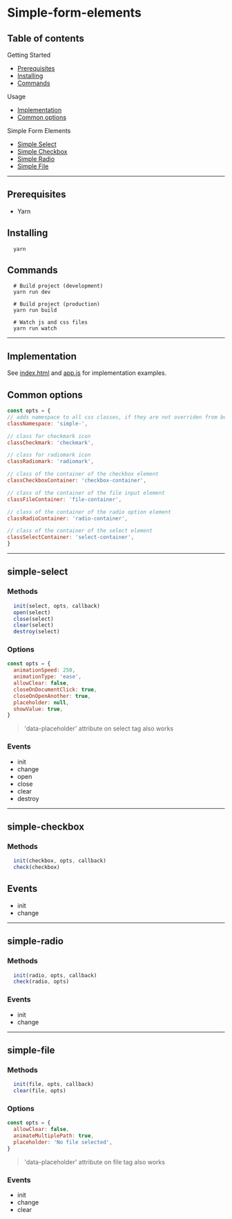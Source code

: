 # Simple-form-elements

## Table of contents

Getting Started
- [Prerequisites](#prerequisites)
- [Installing](#installing)
- [Commands](#commands)

Usage
- [Implementation](#implementation)
- [Common options](#common-options)

Simple Form Elements
- [Simple Select](#simple-select)
- [Simple Checkbox](#simple-checkbox)
- [Simple Radio](#simple-radio)
- [Simple File](#simple-file)

___

## Prerequisites

  * Yarn

## Installing

```shell
  yarn
```

## Commands

```shell
  # Build project (development)
  yarn run dev

  # Build project (production)
  yarn run build

  # Watch js and css files
  yarn run watch
```
___

## Implementation

See [index.html](index.html) and [app.js](app.js) for implementation examples.

## Common options

```js
const opts = {
// adds namespace to all css classes, if they are not overriden from below
classNamespace: 'simple-',

// class for checkmark icon
classCheckmark: 'checkmark',

// class for radiomark icon
classRadiomark: 'radiomark',

// class of the container of the checkbox element
classCheckboxContainer: 'checkbox-container',

// class of the container of the file input element
classFileContainer: 'file-container',

// class of the container of the radio option element
classRadioContainer: 'radio-container',

// class of the container of the select element
classSelectContainer: 'select-container',
}
```

___

## simple-select

### Methods

```js
  init(select, opts, callback)
  open(select)
  close(select)
  clear(select)
  destroy(select)
```

### Options

```js
const opts = {
  animationSpeed: 250,
  animationType: 'ease',
  allowClear: false,
  closeOnDocumentClick: true,
  closeOnOpenAnother: true,
  placeholder: null,
  showValue: true,
}
```

> 'data-placeholder' attribute on select tag also works

### Events

  * init
  * change
  * open
  * close
  * clear
  * destroy

___

## simple-checkbox

### Methods

```js
  init(checkbox, opts, callback)
  check(checkbox)
```

## Events

  * init
  * change

___

## simple-radio

### Methods

```js
  init(radio, opts, callback)
  check(radio, opts)
```

### Events

  * init
  * change

___

## simple-file

### Methods

```js
  init(file, opts, callback)
  clear(file, opts)
```

### Options

```js
const opts = {
  allowClear: false,
  animateMultiplePath: true,
  placeholder: 'No file selected',
}
```

> 'data-placeholder' attribute on file tag also works

### Events
  * init
  * change
  * clear
